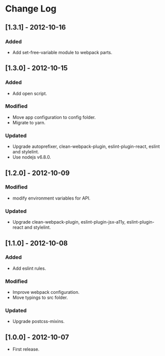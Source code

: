 # Change Log

## [1.3.1] - 2012-10-16

### Added
- Add set-free-variable module to webpack parts.


## [1.3.0] - 2012-10-15

### Added
- Add open script.

### Modified
- Move app configuration to config folder.
- Migrate to yarn.

### Updated
- Upgrade autoprefixer, clean-webpack-plugin, eslint-plugin-react, eslint and stylelint.
- Use nodejs v6.8.0.


## [1.2.0] - 2012-10-09

### Modified
- modify environment variables for API.

### Updated
- Upgrade clean-webpack-plugin, eslint-plugin-jsx-a11y, eslint-plugin-react and stylelint.


## [1.1.0] - 2012-10-08

### Added
- Add eslint rules.

### Modified
- Improve webpack configuration.
- Move typings to src folder.

### Updated
- Upgrade postcss-mixins.


## [1.0.0] - 2012-10-07

* First release.